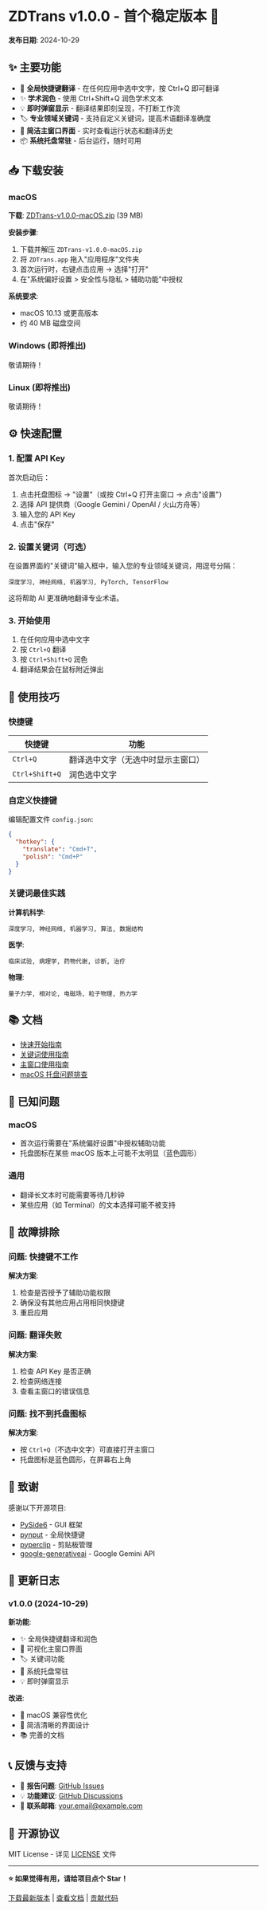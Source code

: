 # ZDTrans v1.0.0 - 首个稳定版本 🎉

**发布日期**: 2024-10-29

## ✨ 主要功能

- 🚀 **全局快捷键翻译** - 在任何应用中选中文字，按 Ctrl+Q 即可翻译
- ✨ **学术润色** - 使用 Ctrl+Shift+Q 润色学术文本
- 💡 **即时弹窗显示** - 翻译结果即刻呈现，不打断工作流
- 🏷️ **专业领域关键词** - 支持自定义关键词，提高术语翻译准确度
- 🎨 **简洁主窗口界面** - 实时查看运行状态和翻译历史
- 📦 **系统托盘常驻** - 后台运行，随时可用

## 📥 下载安装

### macOS

**下载**: [ZDTrans-v1.0.0-macOS.zip](https://github.com/YOUR_USERNAME/ZDTrans/releases/download/v1.0.0/ZDTrans-v1.0.0-macOS.zip) (39 MB)

**安装步骤**:
1. 下载并解压 `ZDTrans-v1.0.0-macOS.zip`
2. 将 `ZDTrans.app` 拖入"应用程序"文件夹
3. 首次运行时，右键点击应用 → 选择"打开"
4. 在"系统偏好设置 > 安全性与隐私 > 辅助功能"中授权

**系统要求**:
- macOS 10.13 或更高版本
- 约 40 MB 磁盘空间

### Windows (即将推出)

敬请期待！

### Linux (即将推出)

敬请期待！

## ⚙️ 快速配置

### 1. 配置 API Key

首次启动后：
1. 点击托盘图标 → "设置"（或按 Ctrl+Q 打开主窗口 → 点击"设置"）
2. 选择 API 提供商（Google Gemini / OpenAI / 火山方舟等）
3. 输入您的 API Key
4. 点击"保存"

### 2. 设置关键词（可选）

在设置界面的"关键词"输入框中，输入您的专业领域关键词，用逗号分隔：

```
深度学习, 神经网络, 机器学习, PyTorch, TensorFlow
```

这将帮助 AI 更准确地翻译专业术语。

### 3. 开始使用

1. 在任何应用中选中文字
2. 按 `Ctrl+Q` 翻译
3. 按 `Ctrl+Shift+Q` 润色
4. 翻译结果会在鼠标附近弹出

## 🎯 使用技巧

### 快捷键

| 快捷键 | 功能 |
|--------|------|
| `Ctrl+Q` | 翻译选中文字（无选中时显示主窗口） |
| `Ctrl+Shift+Q` | 润色选中文字 |

### 自定义快捷键

编辑配置文件 `config.json`:

```json
{
  "hotkey": {
    "translate": "Cmd+T",
    "polish": "Cmd+P"
  }
}
```

### 关键词最佳实践

**计算机科学**:
```
深度学习, 神经网络, 机器学习, 算法, 数据结构
```

**医学**:
```
临床试验, 病理学, 药物代谢, 诊断, 治疗
```

**物理**:
```
量子力学, 相对论, 电磁场, 粒子物理, 热力学
```

## 📚 文档

- [快速开始指南](QUICK_START.md)
- [关键词使用指南](docs/KEYWORDS_GUIDE.md)
- [主窗口使用指南](docs/MAIN_WINDOW_GUIDE.md)
- [macOS 托盘问题排查](docs/MACOS_TRAY_TROUBLESHOOTING.md)

## 🐛 已知问题

### macOS
- 首次运行需要在"系统偏好设置"中授权辅助功能
- 托盘图标在某些 macOS 版本上可能不太明显（蓝色圆形）

### 通用
- 翻译长文本时可能需要等待几秒钟
- 某些应用（如 Terminal）的文本选择可能不被支持

## 🔧 故障排除

### 问题: 快捷键不工作
**解决方案**: 
1. 检查是否授予了辅助功能权限
2. 确保没有其他应用占用相同快捷键
3. 重启应用

### 问题: 翻译失败
**解决方案**:
1. 检查 API Key 是否正确
2. 检查网络连接
3. 查看主窗口的错误信息

### 问题: 找不到托盘图标
**解决方案**:
- 按 `Ctrl+Q`（不选中文字）可直接打开主窗口
- 托盘图标是蓝色圆形，在屏幕右上角

## 🙏 致谢

感谢以下开源项目:
- [PySide6](https://www.qt.io/qt-for-python) - GUI 框架
- [pynput](https://github.com/moses-palmer/pynput) - 全局快捷键
- [pyperclip](https://github.com/asweigart/pyperclip) - 剪贴板管理
- [google-generativeai](https://github.com/google/generative-ai-python) - Google Gemini API

## 📝 更新日志

### v1.0.0 (2024-10-29)

**新功能**:
- ✨ 全局快捷键翻译和润色
- 📱 可视化主窗口界面
- 🏷️ 关键词功能
- 🎨 系统托盘常驻
- 💡 即时弹窗显示

**改进**:
- 🍎 macOS 兼容性优化
- 🎨 简洁清晰的界面设计
- 📚 完善的文档

## 📞 反馈与支持

- 🐛 **报告问题**: [GitHub Issues](https://github.com/YOUR_USERNAME/ZDTrans/issues)
- 💡 **功能建议**: [GitHub Discussions](https://github.com/YOUR_USERNAME/ZDTrans/discussions)
- 📧 **联系邮箱**: your.email@example.com

## 📜 开源协议

MIT License - 详见 [LICENSE](LICENSE) 文件

---

**⭐ 如果觉得有用，请给项目点个 Star！**

[下载最新版本](https://github.com/YOUR_USERNAME/ZDTrans/releases/latest) | [查看文档](README.md) | [贡献代码](CONTRIBUTING.md)
